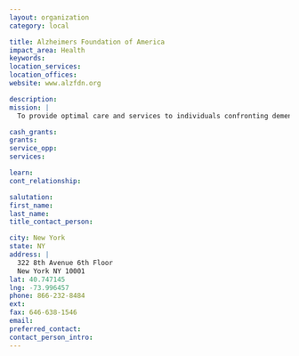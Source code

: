 ```yaml
---
layout: organization
category: local

title: Alzheimers Foundation of America
impact_area: Health
keywords: 
location_services: 
location_offices: 
website: www.alzfdn.org

description: 
mission: |
  To provide optimal care and services to individuals confronting dementia, and to their caregivers and families—through member organizations dedicated to improving quality of life.

cash_grants: 
grants: 
service_opp: 
services: 

learn: 
cont_relationship: 

salutation: 
first_name: 
last_name: 
title_contact_person: 

city: New York
state: NY
address: |
  322 8th Avenue 6th Floor    
  New York NY 10001
lat: 40.747145
lng: -73.996457
phone: 866-232-8484
ext: 
fax: 646-638-1546
email: 
preferred_contact: 
contact_person_intro: 
---
```

